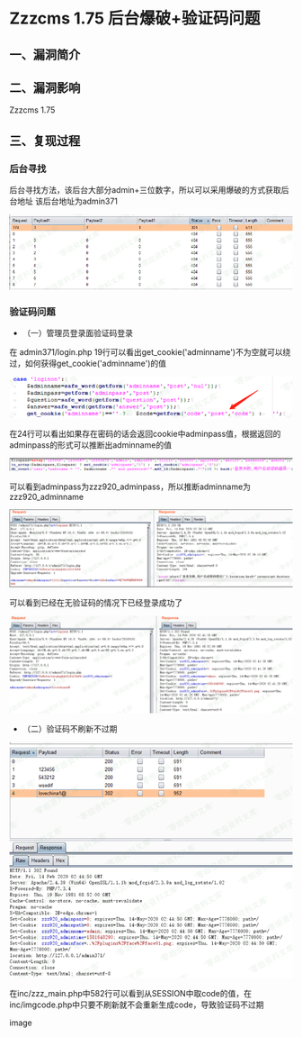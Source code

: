 Zzzcms 1.75 后台爆破+验证码问题
===============================

一、漏洞简介
------------

二、漏洞影响
------------

Zzzcms 1.75

三、复现过程
------------

### 后台寻找

后台寻找方法，该后台大部分admin+三位数字，所以可以采用爆破的方式获取后台地址
该后台地址为admin371

![](./.resource/Zzzcms1.75后台爆破+验证码问题/media/rId25.png)

### 验证码问题

-   （一）管理员登录面验证码登录

在 admin371/login.php
19行可以看出get\_cookie(\'adminname\')不为空就可以绕过，如何获得get\_cookie(\'adminname\')的值

![](./.resource/Zzzcms1.75后台爆破+验证码问题/media/rId27.png)

在24行可以看出如果存在密码的话会返回cookie中adminpass值，根据返回的adminpass的形式可以推断出adminname的值

![](./.resource/Zzzcms1.75后台爆破+验证码问题/media/rId28.png)

可以看到adminpass为zzz920\_adminpass，所以推断adminname为zzz920\_adminname

![](./.resource/Zzzcms1.75后台爆破+验证码问题/media/rId29.png)

可以看到已经在无验证码的情况下已经登录成功了

![](./.resource/Zzzcms1.75后台爆破+验证码问题/media/rId30.png)

-   （二）验证码不刷新不过期

![](./.resource/Zzzcms1.75后台爆破+验证码问题/media/rId31.png)

在inc/zzz\_main.php中582行可以看到从SESSION中取code的值，在inc/imgcode.php中只要不刷新就不会重新生成code，导致验证码不过期

image
